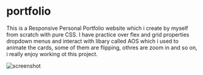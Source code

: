 # portfolio
This is a Responsive Personal Portfolio website which i create by myself from scratch with pure CSS.
I have practice over flex and grid properties dropdown menus and interact with libary called AOS which i used to animate the cards, some of them are flipping, othres are zoom in and so on, i really enjoy working ot this project.

![screenshot](https://i.ibb.co/V2GGMLR/Yanis-Popov-Official-Website.png)
